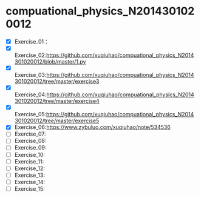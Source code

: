 # compuational_physics_N2014301020012
- [x] Exercise_01：   
- [x] Exercise_02:https://github.com/xuqiuhao/compuational_physics_N2014301020012/blob/master/1.py
- [x] Exercise_03:https://github.com/xuqiuhao/compuational_physics_N2014301020012/tree/master/exercise3                  
- [x] Exercise_04:https://github.com/xuqiuhao/compuational_physics_N2014301020012/tree/master/exercise4  
- [x] Exercise_05:https://github.com/xuqiuhao/compuational_physics_N2014301020012/tree/master/exercise5  
- [x] Exercise_06:https://www.zybuluo.com/xuqiuhao/note/534536  
- [ ] Exercise_07:  
- [ ] Exercise_08:  
- [ ] Exercise_09:  
- [ ] Exercise_10:  
- [ ] Exercise_11:  
- [ ] Exercise_12:  
- [ ] Exercise_13:  
- [ ] Exercise_14:  
- [ ] Exercise_15:  
